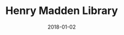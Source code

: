 ---
layout: site
title: "Henry Madden Library"
date: 2018-01-02
categories: [education]
version: 4.4.6
major: 4
minor: 4
patch: 6
slug: henry-madden-library
link: https://library.fresnostate.edu/
submitter: lpolepeddi
permalink: /sites/:slug
---
